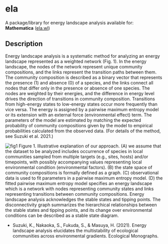 # ela
A package/library for energy landscape analysis available for:  
**Mathematica** ([ela.wl](https://github.com/kecosz/ela/blob/main/ela.wl))
  
## Description  
Energy landscape analysis is a systematic method for analyzing an energy landscape represented as a weighted network (Fig. 1). In the energy landscape, the nodes of the network represent unique community compositions, and the links represent the transition paths between them. The community composition is described as a binary vector that represents the presence (1) and absence (0) of a species, and the links connect all nodes that differ only in the presence or absence of one species. The nodes are weighted by their energies, and the difference in energy level drives the direction of transitions in community composition. Transitions from high-energy states to low-energy states occur more frequently than vice versa. The energy is assigned by a pairwise maximum entropy model or its extension with an external force (environmental effect) term. The parameters of the model are estimated by matching the expected probability of community compositions given by the model to empirical probabilities calculated from the observed data. (For details of the method, see Suzuki et al. 2021.)  
  
![fig1](https://user-images.githubusercontent.com/60416241/131083532-de900019-f558-41c7-b37d-5595e4d5848a.png)
Figure 1. Illustrative explanation of our approach. (A) we assume that the dataset to be analyzed includes occurrence of species in local communities sampled from multiple targets (e.g., sites, hosts) and/or timepoints, with possibly accompanying values representing local environmental condition (environmental factors). (B) the state space of community compositions is formally defined as a graph. (C) observational data is used to fit parameters in a pairwise maximum entropy model. (D) the fitted pairwise maximum entropy model specifies an energy landscape which is a network with nodes representing community states and links representing transitions between community compositions. Energy landscape analysis acknowledges the stable states and tipping points. The disconnectivity graph summarizes the hierarchical relationships between the stable states and tipping points, and its change over environmental conditions can be described as a stable state diagram.

- Suzuki, K., Nakaoka, S., Fukuda, S., & Masuya, H. (2021). Energy landscape analysis elucidates the multistability of ecological communities across environmental gradients. Ecological Monographs.

